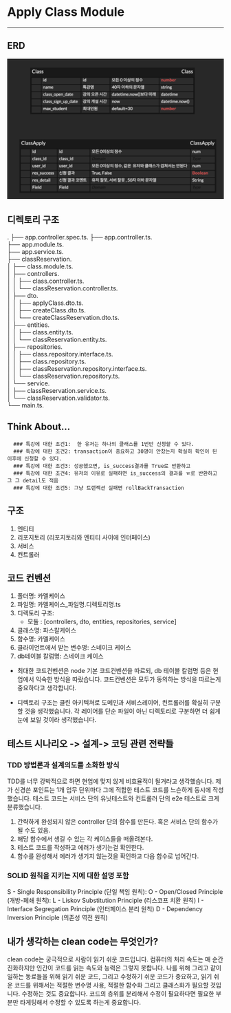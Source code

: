 # Apply Class Module
***

## ERD

![alt text](image.png)

## 디렉토리 구조
.
├── app.controller.spec.ts. 
├── app.controller.ts.  
├── app.module.ts.  
├── app.service.ts.  
├── classReservation.  
│   ├── class.module.ts.  
│   ├── controllers.  
│   │   ├── class.controller.ts.  
│   │   └── classReservation.controller.ts.  
│   ├── dto.  
│   │   ├── applyClass.dto.ts.  
│   │   ├── createClass.dto.ts.  
│   │   └── createClassReservation.dto.ts.  
│   ├── entities.  
│   │   ├── class.entity.ts.  
│   │   └── classReservation.entity.ts.  
│   ├── repositories.  
│   │   ├── class.repository.interface.ts.  
│   │   ├── class.repository.ts.  
│   │   ├── classReservation.repository.interface.ts.  
│   │   └── classReservation.repository.ts.  
│   └── service.  
│       ├── classReservation.service.ts.  
│       └── classReservation.validator.ts.  
└── main.ts.  
## Think About...

      ### 특강에 대한 조건1:  한 유저는 하나의 클래스를 1번만 신청할 수 있다.
      ### 특강에 대한 조건2: transaction이 중요하고 30명이 안찼는지 확실히 확인이 된 이후에 신청할 수 있다.
      ### 특강에 대한 조건3: 성공했으면, is_success결과를 True로 반환하고
      ### 특강에 대한 조건4: 유저의 이유로 실패하면 is_success의 결과를 ㅠ로 반환하고 그 그 detail도 적음
      ### 특강에 대한 조건5: 그냥 트랜젝션 실패면 rollBackTransaction
      

## 구조

1. 엔티티
2. 리포지토리 (리포지토리와 엔티티 사이에 인터페이스)
3. 서비스
4. 컨트롤러


## 코드 컨벤션

1) 폴더명: 카멜케이스
2) 파일명: 카멜케이스_파일명.디렉토리명.ts
3) 디렉토리 구조:
    - 모듈 : [controllers, dto, entities, repositories, service] 
4) 클래스명: 파스칼케이스
5) 함수명: 카멜케이스
6) 클라이언트에서 받는 변수명: 스네이크 케이스
7) db테이블 칼럼명: 스네이크 케이스

- 최대한 코드컨벤션은 node 기본 코드컨벤션을 따르되, db 테이블 칼럼명 등은 현업에서 익숙한 방식을 따랐습니다. 코드컨벤션은 모두가 동의하는 방식을 따르는게 중요하다고 생각합니다.

- 디렉토리 구조는 클린 아키텍쳐로 도메인과 서비스레이어, 컨트롤러를 확실히 구분할 것을 생각했습니다. 각 레이어를 단순 파일이 아닌 디렉토리로 구분하면 더 쉽게 눈에 보일 것이라 생각했습니다.


## 테스트 시나리오 -> 설계-> 코딩 관련 전략들
### TDD 방법론과 설계의도를 소화한 방식
TDD를 너무 강박적으로 하면 현업에 맞지 않게 비효율적이 될거라고 생각했습니다.
제가 신경쓴 포인트는 1개 업무 단위마다 그에 적합한 테스트 코드를 느슨하게 동시에 작성했습니다.
테스트 코드는 서비스 단의 유닛테스트와 컨트롤러 단의 e2e 테스트로 크게 분류했습니다.
1) 간략하게 완성되지 않은 controller 단의 함수를 만든다. 혹은 서비스 단의 함수가 될 수도 있음.
2) 해당 함수에서 생길 수 있는 각 케이스들을 떠올려본다.
3) 테스트 코드를 작성하고 에러가 생기는걸 확인한다.
4) 함수를 완성해서 에러가 생기지 않는것을 확인하고 다음 함수로 넘어간다. 

### SOLID 원칙을 지키는 지에 대한 설명 포함
S - Single Responsibility Principle (단일 책임 원칙):
O - Open/Closed Principle (개방-폐쇄 원칙):
L - Liskov Substitution Principle (리스코프 치환 원칙)
I - Interface Segregation Principle (인터페이스 분리 원칙)
D - Dependency Inversion Principle (의존성 역전 원칙)

## 내가 생각하는 clean code는 무엇인가?
clean code는 궁극적으로 사람이 읽기 쉬운 코드입니다.
컴퓨터의 처리 속도는 매 순간 진화하지만 인간이 코드를 읽는 속도와 능력은 그렇지 못합니다.
나를 위해 그리고 같이 일하는 동료들을 위해 읽기 쉬운 코드, 그리고 수정하기 쉬운 코드가 중요하고, 
읽기 쉬운 코드를 위해서는 적절한 변수명 사용, 적절한 함수화 그리고 클래스화가 필요할 것입니다.
수정하는 것도 중요합니다. 코드의 층위를 분리해서 수정이 필요하다면 필요한 부분만 타게팅해서 수정할 수 있도록 하는게 중요합니다.

